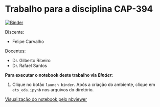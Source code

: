 # Trabalho para a disciplina CAP-394

[![Binder](https://mybinder.org/badge_logo.svg)](https://mybinder.org/v2/gh/OldLipe/cap394/master)

Discente:
- Felipe Carvalho 

Docentes:
- Dr. Gilberto Ribeiro
- Dr. Rafael Santos

**Para executar o notebook deste trabalho via *Binder*:**
1. Clique no botão `launch binder`. Após a criação do ambiente, clique em `ets_eda.ipynb` nos arquivos do diretório.

[Visualização do notebook pelo nbviewer](https://nbviewer.jupyter.org/github/OldLipe/cap394/blob/master/ets_eda.ipynb)
